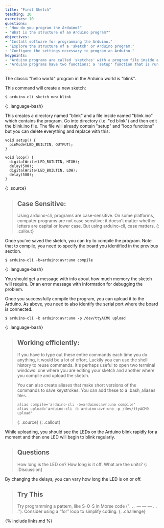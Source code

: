 ```yaml
---
title: "First Sketch"
teaching: 20
exercises: 10
questions:
- "How do you program the Arduino?"
- "What is the structure of an Arduino program?"
objectives:
- "Install software for programming the Arduino."
- "Explore the structure of a 'sketch' or Arduino program."
- "Configure the settings necessary to program an Arduino."
keypoints:
- "Arduino programs are called 'sketches' with a program file inside a directory."
- "Arduino programs have two functions: a 'setup' function that is run once, and a 'loop' function that runs forever."
---
```


The classic "hello world" program in the Arduino world is "blink".

This command will create a new sketch:

~~~
$ arduino-cli sketch new blink
~~~
{: .language-bash}

This creates a directory named "blink" and a file inside named "blink.ino" which contains the program.  Go into directory (i.e. "cd blink") and then edit the blink.ino file.  The file will already contain "setup" and "loop functions" but you can delete everything and replace with this:

~~~
void setup() {
  pinMode(LED_BUILTIN, OUTPUT);
}

void loop() {
  digitalWrite(LED_BUILTIN, HIGH);
  delay(500);
  digitalWrite(LED_BUILTIN, LOW);
  delay(500);
}
~~~
{: .source}

> ## Case Sensitive:
>
> Using arduino-cli, programs are case-sensitive. On some platforms, computer programs are not case sensitive: it doesn't matter whether letters are capital or lower case. But using arduino-cli, case matters.
{: .callout}


Once you've saved the sketch, you can try to compile the program. Note that to compile, you need to specify the board you identified in the previous section.

~~~
$ arduino-cli -b=arduino:avr:uno compile
~~~
{: .language-bash}

You should get a message with info about how much memory the sketch will require. Or an error message with information for debugging the problem.

Once you successfully compile the program, you can upload it to the Arduino. As above, you need to also identify the serial port where the board is connected.

~~~
$ arduino-cli -b arduino:avr:uno -p /dev/ttyACM0 upload
~~~
{: .language-bash}

> ## Working efficiently:
>
> If you have to type out these entire commands each time you do anything,
> it would be a lot of effort. Luckily you can use the shell history to reuse
> commands. It's perhaps useful to open two terminal windows:
> one where you are editing your sketch and another where you compile and upload the sketch.
>
> You can also create aliases that make short versions of the commands
> to save keystrokes. You can add these to a .bash_aliases files.
>
> ~~~
> alias compile='arduino-cli -b=arduino:avr:uno compile'
> alias upload='arduino-cli -b arduino:avr:uno -p /dev/ttyACM0 upload'
> ~~~
> {: .source}
{: .callout}

While uploading, you should see the LEDs on the Arduino blink rapidly for a moment and then one LED will begin to blink regularly.

> ## Questions
> How long is the LED on? How long is it off. What are the units?
{: .Discussion}

By changing the delays, you can vary how long the LED is on or off.

> ## Try This
>
> Try programming a pattern, like S-O-S in Morse code (". . . — — — . . ."). Consider using a "for" loop to simplify coding.
{: .challenge}

{% include links.md %}
